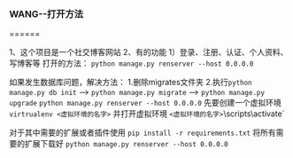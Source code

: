 ### WANG--打开方法
======

1、这个项目是一个社交博客网站
2、有的功能
       1）登录、注册、认证、个人资料、写博客等
打开的方法：
`python manage.py renserver --host 0.0.0.0`

如果发生数据库问题，解决方法：
1.删除migrates文件夹
2.执行`python manage.py db init`
-->   `python manage.py migrate`
-->  `python manage.py upgrade`
`python manage.py renserver --host 0.0.0.0`
先要创建一个虚拟环境
`virtrualenv <虚拟环境的名字>`
并打开虚拟环境
`<虚拟环境的名字>`\scripts\activate`

对于其中需要的扩展或者插件使用
`pip install -r requirements.txt`
将所有需要的扩展下载好
`python manage.py renserver --host 0.0.0.0`


